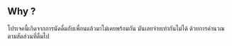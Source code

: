 ## Why ?
โปรเจคนี้เกิดจากการนัดดื่มกับเพื่อนแล้วมาไม่เคยพร้อมกัน 
มันเลยจ่ายเท่ากันไม่ได้ 
ด้วยการคำนวณตามสัดส่วนที่ดื่มไป